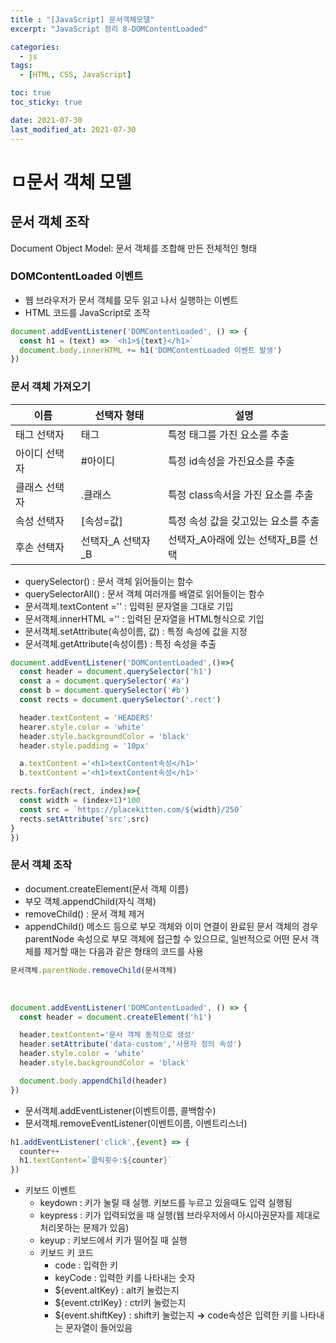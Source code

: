 ```yaml
---
title : "[JavaScript] 문서객체모델"
excerpt: "JavaScript 정리 8-DOMContentLoaded"

categories:
  - js
tags:
  - [HTML, CSS, JavaScript]

toc: true
toc_sticky: true

date: 2021-07-30
last_modified_at: 2021-07-30
---
```

# ㅁ문서 객체 모델

## 문서 객체 조작
  Document Object Model: 문서 객체를 조합해 만든 전체적인 형태

### DOMContentLoaded 이벤트

  - 웹 브라우저가 문서 객체를 모두 읽고 나서 실행하는 이벤트
  - HTML 코드를 JavaScript로 조작

```js
document.addEventListener('DOMContentLoaded', () => {
  const h1 = (text) => `<h1>${text}</h1>`
  document.body.innerHTML += h1('DOMContentLoaded 이벤트 발생')
})
```

### 문서 객체 가져오기

|이름|선택자 형태|설명|
|---|---|---|
|태그 선택자|태그|특정 태그를 가진 요소를 추출|
|아이디 선택자|#아이디|특정 id속성을 가진요소를 추출|
|클래스 선택자|.클래스|특정 class속서을 가진 요소를 추출|
|속성 선택자|[속성=값]|특정 속성 값을 갖고있는 요소를 추출|
|후손 선택자|선택자_A 선택자_B|선택자_A아래에 있는 선택자_B를 선택|

- querySelector() : 문서 객체 읽어들이는 함수
- querySelectorAll() : 문서 객체 여러개를 배열로 읽어들이는 함수
- 문서객체.textContent ='' : 입력된 문자열을 그대로 기입
- 문서객체.innerHTML ='' : 입력된 문자열을 HTML형식으로 기입
- 문서객체.setAttribute(속성이름, 값) : 특정 속성에 값을 지정
- 문서객체.getAttribute(속성이름) : 특정 속성을 추출

```js
document.addEventListener('DOMContentLoaded',()=>{
  const header = document.querySelector('h1')
  const a = document.querySelector('#a')
  const b = document.querySelector('#b')
  const rects = document.querySelector('.rect')

  header.textContent = 'HEADERS'
  hearer.style.color = 'white'
  header.style.backgroundColor = 'black'
  header.style.padding = '10px'

  a.textContent ='<h1>textContent속성</h1>'
  b.textContent ='<h1>textContent속성</h1>'

rects.forEach(rect, index)=>{
  const width = (index+1)*100
  const src = `https://placekitten.com/${width}/250`
  rects.setAttribute('src',src)
}
})
```

### 문서 객체 조작

- document.createElement(문서 객체 이름)
- 부모 객체.appendChild(자식 객체)
- removeChild() : 문서 객체 제거
- appendChild() 메소드 등으로 부모 객체와 이미 연결이 완료된 문서 객체의 경우 parentNode 속성으로 부모 객체에 접근할 수 있으므로, 일반적으로 어떤 문서 객체를 제거할 때는 다음과 같은 형태의 코드를 사용


```js
문서객체.parentNode.removeChild(문서객체)
```
<br>

```js
document.addEventListener('DOMContentLoaded', () => {
  const header = document.createElement('h1')

  header.textContent='문서 객체 동적으로 생성'
  header.setAttribute('data-custom','사용자 정의 속성')
  header.style.color = 'white'
  header.style.backgroundColor = 'black'

  document.body.appendChild(header)
})
```

- 문서객체.addEventListener(이벤트이름, 콜백함수)
- 문서객체.removeEventListener(이벤트이름, 이벤트리스너)

```js
h1.addEventListener('click',{event} => {
  counter++
  h1.textContent=`클릭횟수:${counter}`
})
```

- 키보드 이벤트
  - keydown : 키가 눌릴 때 실행. 키보드를 누르고 있을때도 입력 실행됨
  - keypress : 키가 입력되었을 때 실행(웹 브라우저에서 아시아권문자를 제대로 처리못하는 문제가 있음)
  - keyup : 키보드에서 키가 떨어질 때 실행
  - 키보드 키 코드
    - code : 입력한 키
    - keyCode : 입력한 키를 나타내는 숫자
    - ${event.altKey} : alt키 눌렀는지
    - ${event.ctrlKey} : ctrl키 눌렀는지
    - ${event.shiftKey} : shift키 눌렀는지
      **→** code속성은 입력한 키를 나타내는 문자열이 들어있음

